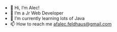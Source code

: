 - 👋 Hi, I’m Alec!
- 👀 I’m a Jr Web Developer
- 🌱 I’m currently learning lots of Java
- 📫 How to reach me afalec.feldhaus@gmail.com

